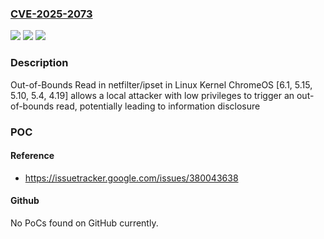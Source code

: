 ### [CVE-2025-2073](https://cve.mitre.org/cgi-bin/cvename.cgi?name=CVE-2025-2073)
![](https://img.shields.io/static/v1?label=Product&message=ChromeOS&color=blue)
![](https://img.shields.io/static/v1?label=Version&message=Kernal%20version%206.1%2C%205.15.%205.10%2C%204.19%0AchromeOS%20version%2016093.103.0%3C%20Kernal%20version%206.1%2C%205.15.%205.10%2C%204.19%0AchromeOS%20version%2016093.103.0%20&color=brighgreen)
![](https://img.shields.io/static/v1?label=Vulnerability&message=Out-of-Bounds%20Read&color=brighgreen)

### Description

Out-of-Bounds Read in netfilter/ipset in Linux Kernel ChromeOS [6.1, 5.15, 5.10, 5.4, 4.19] allows a local attacker with low privileges to trigger an out-of-bounds read, potentially leading to information disclosure

### POC

#### Reference
- https://issuetracker.google.com/issues/380043638

#### Github
No PoCs found on GitHub currently.

